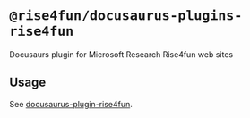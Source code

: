 # `@rise4fun/docusaurus-plugins-rise4fun`

Docusaurs plugin for Microsoft Research Rise4fun web sites

## Usage

See [docusaurus-plugin-rise4fun](https://microsoft.github.io/microsoft/docusaurus-plugins-rise4fun/docs/plugins/docusaurus-plugin-rise4fun).
